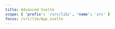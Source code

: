 ```yaml
---
title: Advanced Svelte
scope: { 'prefix': '/src/lib/', 'name': 'src' }
focus: /src/lib/App.svelte
---
```

